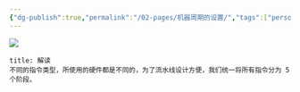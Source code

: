 ```yaml
---
{"dg-publish":true,"permalink":"/02-pages/机器周期的设置/","tags":["personal/blog","计算机组成原理/CPU"]}
---
```


![](https://yelanyanyu-img-bed.oss-cn-hangzhou.aliyuncs.com/img/blog/2024/11/20241127220933.png)

```ad-note
title: 解读
不同的指令类型，所使用的硬件都是不同的，为了流水线设计方便，我们统一将所有指令分为 5 个阶段。
```
